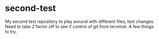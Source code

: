 # second-test
My second test repository to play around with different files, text changes. Need to take 2 factor off to see if control of git from terminal. A few things to try.
